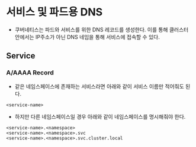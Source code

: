 # 서비스 및 파드용 DNS

- 쿠버네티스는 파드와 서비스를 위한 DNS 레코드를 생성한다. 이를 통해 클러스터 안에서는 IP주소가 아닌 DNS 네임을 통해 서비스에 접속할 수 있다.

## Service

### A/AAAA Record

- 같은 네임스페이스에 존재하는 서비스라면 아래와 같이 서비스 이름만 적어줘도 된다.

```shell
<service-name>
```

- 하지만 다른 네임스페이스일 경우 아래와 같이 네임스페이스를 명시해줘야 한다.

```shell
<service-name>.<namespace>
<service-name>.<namespace>.svc
<service-name>.<namespace>.svc.cluster.local
```

